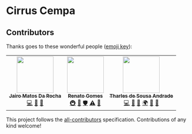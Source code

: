 # Cirrus Cempa
 
## Contributors
Thanks goes to these wonderful people ([emoji key](https://allcontributors.org/docs/en/emoji-key)):

<!-- ALL-CONTRIBUTORS-LIST:START - Do not remove or modify this section -->
<!-- prettier-ignore-start -->
<!-- markdownlint-disable -->
<table>
  <tr>
    <td align="center"><a href="http://jairomr.com.br"><img src="https://avatars.githubusercontent.com/u/7321240?v=4?s=100" width="100px;" alt=""/><br /><sub><b>Jairo Matos Da Rocha</b></sub></a><br /><a href="https://github.com/lapig-ufg/cirrus-cempa/commits?author=jairomr" title="Code">💻</a> <a href="https://github.com/lapig-ufg/cirrus-cempa/commits?author=jairomr" title="Documentation">📖</a> <a href="https://github.com/lapig-ufg/cirrus-cempa/pulls?q=is%3Apr+reviewed-by%3Ajairomr" title="Reviewed Pull Requests">👀</a></td>
    <td align="center"><a href="https://www.linkedin.com/in/renato-gomes-silverio"><img src="https://avatars.githubusercontent.com/u/26287257?v=4?s=100" width="100px;" alt=""/><br /><sub><b>Renato Gomes</b></sub></a><br /><a href="#infra-renatowow14" title="Infrastructure (Hosting, Build-Tools, etc)">🚇</a> <a href="https://github.com/lapig-ufg/cirrus-cempa/pulls?q=is%3Apr+reviewed-by%3Arenatowow14" title="Reviewed Pull Requests">👀</a> <a href="#security-renatowow14" title="Security">🛡️</a> <a href="https://github.com/lapig-ufg/cirrus-cempa/commits?author=renatowow14" title="Tests">⚠️</a> <a href="#maintenance-renatowow14" title="Maintenance">🚧</a></td>
    <td align="center"><a href="https://www.linkedin.com/in/tharles-andrade-07228316a/"><img src="https://avatars.githubusercontent.com/u/26191865?v=4?s=100" width="100px;" alt=""/><br /><sub><b>Tharles de Sousa Andrade</b></sub></a><br /><a href="https://github.com/lapig-ufg/cirrus-cempa/commits?author=tharlestsa" title="Code">💻</a> <a href="#ideas-tharlestsa" title="Ideas, Planning, & Feedback">🤔</a> <a href="#projectManagement-tharlestsa" title="Project Management">📆</a> <a href="#translation-tharlestsa" title="Translation">🌍</a> <a href="https://github.com/lapig-ufg/cirrus-cempa/pulls?q=is%3Apr+reviewed-by%3Atharlestsa" title="Reviewed Pull Requests">👀</a> <a href="https://github.com/lapig-ufg/cirrus-cempa/issues?q=author%3Atharlestsa" title="Bug reports">🐛</a></td>
  </tr>
</table>

<!-- markdownlint-restore -->
<!-- prettier-ignore-end -->

<!-- ALL-CONTRIBUTORS-LIST:END -->

This project follows the [all-contributors](https://github.com/all-contributors/all-contributors) specification. Contributions of any kind welcome!
